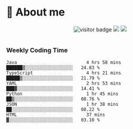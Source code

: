 <!-- ![](https://youpai.roccoshi.top/img/20200804214216.png) -->

# 🧐 About me
 
<p align="center">
<img src="https://visitor-badge.laobi.icu/badge?page_id=Lincest.Lincest&title=hits" alt="visitor badge"/>
<a href="mailto:imroccoshi@gmail.com"><img src="https://img.shields.io/badge/gmail-imroccoshi%40gmail.com-red"></a>
<a href="https://blog.roccoshi.top"><img src="https://img.shields.io/badge/blog-roccoshi-green"></a>
</p>

<div align="center">
  <img src="https://github-readme-stats.vercel.app/api?username=Lincest&show_icons=true&count_private=true&show_owner=true" alt="">
   <!-- <img src="https://github-readme-stats.vercel.app/api/wakatime?username=Moreality&v=2" alt=""/> -->
</div>

### Weekly Coding Time

<!--START_SECTION:waka-->

```text
Java                          4 hrs 58 mins   ██████▒░░░░░░░░░░░░░░░░░░   24.83 %
TypeScript                    4 hrs 21 mins   █████▒░░░░░░░░░░░░░░░░░░░   21.79 %
YAML                          2 hrs 53 mins   ███▓░░░░░░░░░░░░░░░░░░░░░   14.41 %
Python                        1 hr 45 mins    ██▒░░░░░░░░░░░░░░░░░░░░░░   08.76 %
JSON                          1 hr 38 mins    ██░░░░░░░░░░░░░░░░░░░░░░░   08.22 %
HTML                          37 mins         ▓░░░░░░░░░░░░░░░░░░░░░░░░   03.10 %
```

<!--END_SECTION:waka-->


